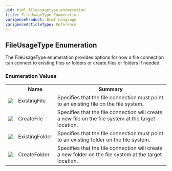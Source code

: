 ```yaml
---
uid: biml-fileusagetype-enumeration
title: FileUsageType Enumeration
varigenceProduct: Biml Langauge
varigenceArticleType: Reference
---
```


## FileUsageType Enumeration<div class="LanguageSummary"><div class ="SummaryItem">The FileUsageType enumeration provides options for how a file connection can connect to existing files or folders or create files or folders if needed.</div></div><div class="EnumValueGroup">### Enumeration Values<table id="EnumValue" class="MemberList"><tbody><tr><th class="MemberTypeIconColumnHeader">&nbsp;</th><th class="MemberNameColumnHeader">Name</th><th class="MemberSummaryColumnHeader">Summary</th></tr><tr class="cd0"><td align="center" class="MemberTypeIcon"><img src="enumValue.png"></img></td><td class="MemberName">ExistingFile</td><td class="MemberSummary"><div class ="SummaryItem">Specifies that the file connection must point to an existing file on the file system.</div></td></tr><tr class="cd1"><td align="center" class="MemberTypeIcon"><img src="enumValue.png"></img></td><td class="MemberName">CreateFile</td><td class="MemberSummary"><div class ="SummaryItem">Specifies that the file connection will create a new file on the file system at the target location.</div></td></tr><tr class="cd0"><td align="center" class="MemberTypeIcon"><img src="enumValue.png"></img></td><td class="MemberName">ExistingFolder</td><td class="MemberSummary"><div class ="SummaryItem">Specifies that the file connection must point to an existing folder on the file system.</div></td></tr><tr class="cd1"><td align="center" class="MemberTypeIcon"><img src="enumValue.png"></img></td><td class="MemberName">CreateFolder</td><td class="MemberSummary"><div class ="SummaryItem">Specifies that the file connection will create a new folder on the file system at the target location.</div></td></tr></tbody></table></div>